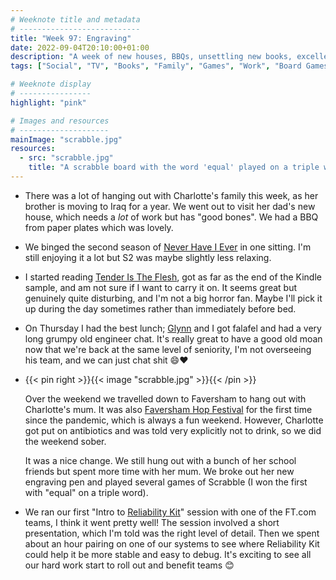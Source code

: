 ```yaml
---
# Weeknote title and metadata
# ---------------------------
title: "Week 97: Engraving"
date: 2022-09-04T20:10:00+01:00
description: "A week of new houses, BBQs, unsettling new books, excellent lunches, sober beer festivals, scrabble, and running workshops."
tags: ["Social", "TV", "Books", "Family", "Games", "Work", "Board Games", "Never Have I Ever", "Scrabble", "Hop Festival"]

# Weeknote display
# ----------------
highlight: "pink"

# Images and resources
# --------------------
mainImage: "scrabble.jpg"
resources:
  - src: "scrabble.jpg"
    title: "A scrabble board with the word 'equal' played on a triple word score"
---
```


  * There was a lot of hanging out with Charlotte's family this week, as her brother is moving to Iraq for a year. We went out to visit her dad's new house, which needs a _lot_ of work but has "good bones". We had a BBQ from paper plates which was lovely.

  * We binged the second season of [Never Have I Ever](https://en.wikipedia.org/wiki/Never_Have_I_Ever_(TV_series)) in one sitting. I'm still enjoying it a lot but S2 was maybe slightly less relaxing.

  * I started reading [Tender Is The Flesh](https://www.goodreads.com/book/show/49090884-tender-is-the-flesh), got as far as the end of the Kindle sample, and am not sure if I want to carry it on. It seems great but genuinely quite disturbing, and I'm not a big horror fan. Maybe I'll pick it up during the day sometimes rather than immediately before bed.

  * On Thursday I had the best lunch; [Glynn](http://www.glynnphillips.co.uk/) and I got falafel and had a very long grumpy old engineer chat. It's really great to have a good old moan now that we're back at the same level of seniority, I'm not overseeing his team, and we can just chat shit :smile::heart:

  * {{< pin right >}}{{< image "scrabble.jpg" >}}{{< /pin >}}
  
    Over the weekend we travelled down to Faversham to hang out with Charlotte's mum. It was also [Faversham Hop Festival](https://www.favershamhopfestival.org/) for the first time since the pandemic, which is always a fun weekend. However, Charlotte got put on antibiotics and was told very explicitly not to drink, so we did the weekend sober.
  
    It was a nice change. We still hung out with a bunch of her school friends but spent more time with her mum. We broke out her new engraving pen and played several games of Scrabble (I won the first with "equal" on a triple word).

  * We ran our first "Intro to [Reliability Kit](https://github.com/financial-Times/dotcom-reliability-kit#readme)" session with one of the FT.com teams, I think it went pretty well! The session involved a short presentation, which I'm told was the right level of detail. Then we spent about an hour pairing on one of our systems to see where Reliability Kit could help it be more stable and easy to debug. It's exciting to see all our hard work start to roll out and benefit teams 😊
